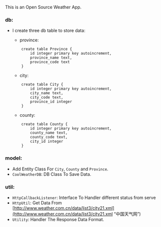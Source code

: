 This is an Open Source Weather App.

### db:
- I create three db table to store data: 

    - province:

    ```
        create table Province {
            id integer primary key autoincrement,
            province_name text,
            province_code text
        }
    ```

    - city:

    ```
        create table City {
            id integer primary key autoincrement,
            city_name text,
            city_code text,
            province_id integer
        }
    ```

    - county:

    ```
        create table County {
            id integer primary key autoincrement,
            county_name text,
            county_code text,
            city_id integer
        }
    ```

### model:

- Add Entity Class For `City`, `County` and `Province`.
- `CoolWeatherDB`: DB Class To Save Data.


### util:


- `HttpCallbackListener`: Interface To Handler different status from serve
- `HttpUtil`: Get Data From [http://www.weather.com.cn/data/list3/city21.xml](http://www.weather.com.cn/data/list3/city21.xml “中国天气网”)
- `Utility`: Handler The Response Data Format.


